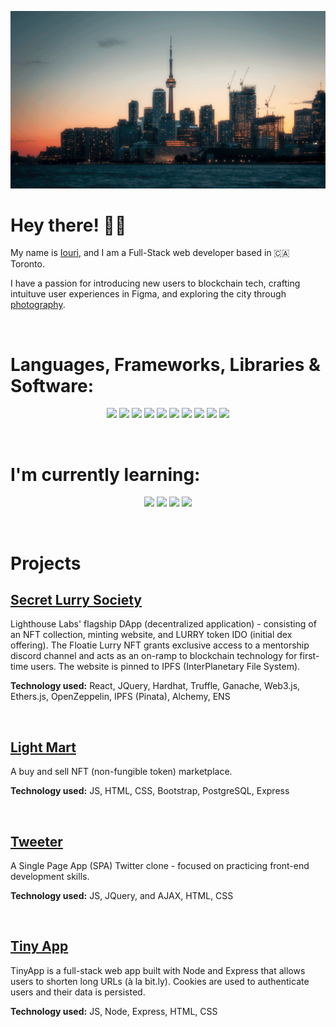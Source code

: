 ![Toronto background](https://github.com/iourivolkov/iourivolkov/blob/main/toronto.png?raw=true)

# Hey there! 👋🏻

My name is [Iouri](https://www.linkedin.com/in/iourivolkov/), and I am a Full-Stack web developer based in 🇨🇦 Toronto.

I have a passion for introducing new users to blockchain tech, crafting intuituve user experiences in Figma, and exploring the city through [photography](https://500px.com/p/ayureeeee?view=photos).

<br/>

# Languages, Frameworks, Libraries & Software:

<p align="center">

<img src="https://img.shields.io/badge/PostgreSQL-316192?style=for-the-badge&logo=postgresql&logoColor=white" />

<img src="https://img.shields.io/badge/React-20232A?style=for-the-badge&logo=react&logoColor=61DAFB" />

<img src="https://img.shields.io/badge/Node.js-339933?style=for-the-badge&logo=nodedotjs&logoColor=white" />

<img src="https://img.shields.io/badge/CSS3-1572B6?style=for-the-badge&logo=css3&logoColor=white" />

<img src="https://img.shields.io/badge/HTML5-E34F26?style=for-the-badge&logo=html5&logoColor=white" />

<img src="https://img.shields.io/badge/jQuery-0769AD?style=for-the-badge&logo=jquery&logoColor=white"/>

<img src="https://img.shields.io/badge/Figma-F24E1E?style=for-the-badge&logo=figma&logoColor=white"/>

<img src="https://img.shields.io/badge/Adobe%20Photoshop-31A8FF?style=for-the-badge&logo=Adobe%20Photoshop&logoColor=black"/>

<img src="https://img.shields.io/badge/Express.js-000000?style=for-the-badge&logo=express&logoColor=white"/>

<img src="https://img.shields.io/badge/GIT-E44C30?style=for-the-badge&logo=git&logoColor=white"/>

</p>
<br/>

# I'm currently learning:

<p align="center">
<img src="https://img.shields.io/badge/Solidity-e6e6e6?style=for-the-badge&logo=solidity&logoColor=black"/>

<img src="https://img.shields.io/badge/Rust-black?style=for-the-badge&logo=rust&logoColor=#E57324" />

<img src="https://img.shields.io/badge/MongoDB-4EA94B?style=for-the-badge&logo=mongodb&logoColor=white"/>

<img src="https://img.shields.io/badge/Redux-593D88?style=for-the-badge&logo=redux&logoColor=white"/>

</p>

<br/>

# Projects

[<h2>Secret Lurry Society</h2>](https://github.com/iourivolkov/Lurry-Contract-Website)

Lighthouse Labs' flagship DApp (decentralized application) - consisting of an NFT collection, minting website, and LURRY token IDO (initial dex offering). The Floatie Lurry NFT grants exclusive access to a mentorship discord channel and acts as an on-ramp to blockchain technology for first-time users. The website is pinned to IPFS (InterPlanetary File System).

<b>Technology used:</b> React, JQuery, Hardhat, Truffle, Ganache, Web3.js, Ethers.js, OpenZeppelin, IPFS (Pinata), Alchemy, ENS

<br/>

[<h2>Light Mart</h2>](https://github.com/iourivolkov/LightMart)

A buy and sell NFT (non-fungible token) marketplace. <br/>

<b>Technology used:</b> JS, HTML, CSS, Bootstrap, PostgreSQL, Express

<br/>

[<h2>Tweeter</h2>](https://github.com/iourivolkov/tweeter-app)

A Single Page App (SPA) Twitter clone - focused on practicing front-end development skills.

<b>Technology used:</b> JS, JQuery, and AJAX, HTML, CSS

<br/>

[<h2>Tiny App</h2>](https://github.com/iourivolkov/tinyapp)

TinyApp is a full-stack web app built with Node and Express that allows users to shorten long URLs (à la bit.ly). Cookies are used to authenticate users and their data is persisted.

<b>Technology used:</b> JS, Node, Express, HTML, CSS

<br/>

